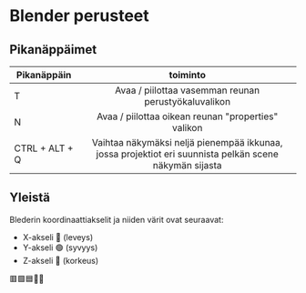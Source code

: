 # Blender perusteet

## Pikanäppäimet

| Pikanäppäin       | toiminto                                                                                                            |     
| -------------     |:---------------------------------------------------------------------------------------------------------------------:   |
| T                 | Avaa / piilottaa vasemman reunan perustyökaluvalikon                                                                 |   
| N                 | Avaa / piilottaa oikean reunan "properties" valikon                                                                  |  
| CTRL + ALT + Q    | Vaihtaa näkymäksi neljä pienempää ikkunaa, jossa projektiot eri suunnista pelkän scene näkymän sijasta               |    


## Yleistä

Blederin koordinaattiakselit ja niiden värit ovat seuraavat:
- X-akseli 🔴 (leveys)
- Y-akseli 🟢 (syvyys)
- Z-akseli 🔵 (korkeus)








🟥🟩🟦🔴🔵
